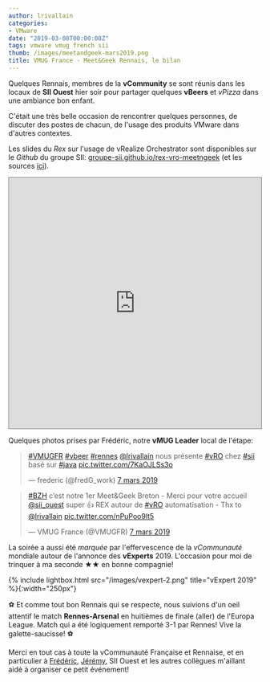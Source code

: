 ```yaml
---
author: lrivallain
categories:
- VMware
date: "2019-03-08T00:00:00Z"
tags: vmware vmug french sii
thumb: /images/meetandgeek-mars2019.png
title: VMUG France - Meet&Geek Rennais, le bilan
---
```


Quelques Rennais, membres de la **vCommunity** se sont réunis dans les locaux de **SII Ouest** hier soir pour partager quelques **vBeers** et *vPizza* dans une ambiance bon enfant.

C'était une très belle occasion de rencontrer quelques personnes, de discuter des postes de chacun, de l'usage des produits VMware dans d'autres contextes.

Les slides du *Rex* sur l'usage de vRealize Orchestrator sont disponibles sur le *Github* du groupe SII: [groupe-sii.github.io/rex-vro-meetngeek](https://groupe-sii.github.io/rex-vro-meetngeek/) (et les sources [ici](https://github.com/groupe-sii/rex-vro-meetngeek/)).

<div>
  <iframe width="100%" height="500" src="https://groupe-sii.github.io/rex-vro-meetngeek" style="border: 1px solid grey;"></iframe>
</div>

Quelques photos prises par Frédéric, notre **vMUG Leader** local de l'étape:

<blockquote class="twitter-tweet" data-lang="fr"><p lang="fr" dir="ltr"><a href="https://twitter.com/hashtag/VMUGFR?src=hash&amp;ref_src=twsrc%5Etfw">#VMUGFR</a> <a href="https://twitter.com/hashtag/vbeer?src=hash&amp;ref_src=twsrc%5Etfw">#vbeer</a> <a href="https://twitter.com/hashtag/rennes?src=hash&amp;ref_src=twsrc%5Etfw">#rennes</a> <a href="https://twitter.com/lrivallain?ref_src=twsrc%5Etfw">@lrivallain</a> nous présente <a href="https://twitter.com/hashtag/vRO?src=hash&amp;ref_src=twsrc%5Etfw">#vRO</a> chez <a href="https://twitter.com/hashtag/sii?src=hash&amp;ref_src=twsrc%5Etfw">#sii</a> basé sur <a href="https://twitter.com/hashtag/java?src=hash&amp;ref_src=twsrc%5Etfw">#java</a> <a href="https://t.co/7KaOJLSs3o">pic.twitter.com/7KaOJLSs3o</a></p>&mdash; frederic (@fredG_work) <a href="https://twitter.com/fredG_work/status/1103723682009178119?ref_src=twsrc%5Etfw">7 mars 2019</a></blockquote>
<script async src="https://platform.twitter.com/widgets.js" charset="utf-8"></script>

<blockquote class="twitter-tweet" data-lang="fr"><p lang="fr" dir="ltr"><a href="https://twitter.com/hashtag/BZH?src=hash&amp;ref_src=twsrc%5Etfw">#BZH</a> c’est notre 1er Meet&amp;Geek Breton - Merci pour votre accueil <a href="https://twitter.com/sii_ouest?ref_src=twsrc%5Etfw">@sii_ouest</a> super 👍 REX autour de <a href="https://twitter.com/hashtag/vRO?src=hash&amp;ref_src=twsrc%5Etfw">#vRO</a> automatisation - Thx to <a href="https://twitter.com/lrivallain?ref_src=twsrc%5Etfw">@lrivallain</a> <a href="https://t.co/nPuPoo9lt5">pic.twitter.com/nPuPoo9lt5</a></p>&mdash; VMUG France (@VMUGFR) <a href="https://twitter.com/VMUGFR/status/1103730799415910401?ref_src=twsrc%5Etfw">7 mars 2019</a></blockquote>
<script async src="https://platform.twitter.com/widgets.js" charset="utf-8"></script>

La soirée a aussi été *marquée* par l'effervescence de la *vCommunauté* mondiale autour de l'annonce des **vExperts** 2019. L'occasion pour moi de trinquer à ma seconde ★★ en bonne compagnie!

{% include lightbox.html src="/images/vexpert-2.png" title="vExpert 2019" %}{:width="250px"}

⚽ Et comme tout bon Rennais qui se respecte, nous suivions d'un oeil attentif le match **Rennes-Arsenal** en huitièmes de finale (aller) de l'Europa League. Match qui a été logiquement remporté 3-1 par Rennes! Vive la galette-saucisse! ⚽

Merci en tout cas à toute la vCommunauté Française et Rennaise, et en particulier à [Frédéric](https://twitter.com/fredG_work), [Jérémy](/about/#jrossignol), SII Ouest et les autres collègues m'aillant aidé à organiser ce petit événement!